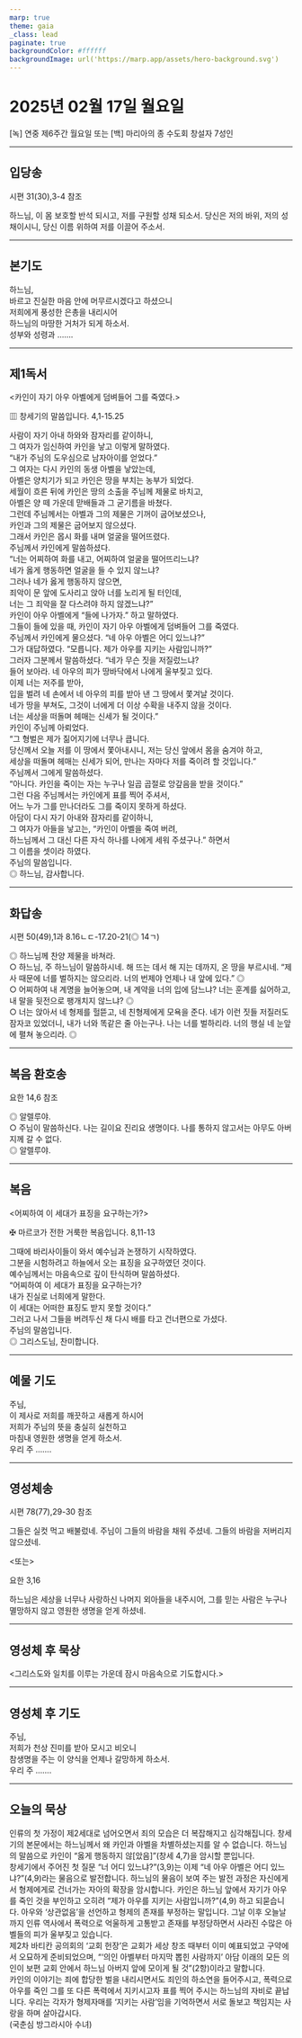 ```yaml
---
marp: true
theme: gaia
_class: lead
paginate: true
backgroundColor: #ffffff
backgroundImage: url('https://marp.app/assets/hero-background.svg')
---
```


# 2025년 02월 17일 월요일

[녹] 연중 제6주간 월요일 또는 [백] 마리아의 종 수도회 창설자 7성인  




---

## 입당송

시편 31(30),3-4 참조

하느님, 이 몸 보호할 반석 되시고, 저를 구원할 성채 되소서. 당신은 저의 바위, 저의 성채이시니, 당신 이름 위하여 저를 이끌어 주소서.  
  


---

## 본기도

하느님,  
바르고 진실한 마음 안에 머무르시겠다고 하셨으니  
저희에게 풍성한 은총을 내리시어  
하느님의 마땅한 거처가 되게 하소서.  
성부와 성령과 …….  
  


---

## 제1독서

<카인이 자기 아우 아벨에게 덤벼들어 그를 죽였다.>

▥ 창세기의 말씀입니다. 4,1-15.25

사람이 자기 아내 하와와 잠자리를 같이하니,  
그 여자가 임신하여 카인을 낳고 이렇게 말하였다.  
“내가 주님의 도우심으로 남자아이를 얻었다.”  
그 여자는 다시 카인의 동생 아벨을 낳았는데,  
아벨은 양치기가 되고 카인은 땅을 부치는 농부가 되었다.  
세월이 흐른 뒤에 카인은 땅의 소출을 주님께 제물로 바치고,  
아벨은 양 떼 가운데 맏배들과 그 굳기름을 바쳤다.  
그런데 주님께서는 아벨과 그의 제물은 기꺼이 굽어보셨으나,  
카인과 그의 제물은 굽어보지 않으셨다.  
그래서 카인은 몹시 화를 내며 얼굴을 떨어뜨렸다.  
주님께서 카인에게 말씀하셨다.  
“너는 어찌하여 화를 내고, 어찌하여 얼굴을 떨어뜨리느냐?  
네가 옳게 행동하면 얼굴을 들 수 있지 않느냐?  
그러나 네가 옳게 행동하지 않으면,  
죄악이 문 앞에 도사리고 앉아 너를 노리게 될 터인데,  
너는 그 죄악을 잘 다스려야 하지 않겠느냐?”  
카인이 아우 아벨에게 “들에 나가자.” 하고 말하였다.  
그들이 들에 있을 때, 카인이 자기 아우 아벨에게 덤벼들어 그를 죽였다.  
주님께서 카인에게 물으셨다. “네 아우 아벨은 어디 있느냐?”  
그가 대답하였다. “모릅니다. 제가 아우를 지키는 사람입니까?”  
그러자 그분께서 말씀하셨다. “네가 무슨 짓을 저질렀느냐?  
들어 보아라. 네 아우의 피가 땅바닥에서 나에게 울부짖고 있다.  
이제 너는 저주를 받아,  
입을 벌려 네 손에서 네 아우의 피를 받아 낸 그 땅에서 쫓겨날 것이다.  
네가 땅을 부쳐도, 그것이 너에게 더 이상 수확을 내주지 않을 것이다.  
너는 세상을 떠돌며 헤매는 신세가 될 것이다.”  
카인이 주님께 아뢰었다.  
“그 형벌은 제가 짊어지기에 너무나 큽니다.  
당신께서 오늘 저를 이 땅에서 쫓아내시니, 저는 당신 앞에서 몸을 숨겨야 하고,  
세상을 떠돌며 헤매는 신세가 되어, 만나는 자마다 저를 죽이려 할 것입니다.”  
주님께서 그에게 말씀하셨다.  
“아니다. 카인을 죽이는 자는 누구나 일곱 곱절로 앙갚음을 받을 것이다.”  
그런 다음 주님께서는 카인에게 표를 찍어 주셔서,  
어느 누가 그를 만나더라도 그를 죽이지 못하게 하셨다.  
아담이 다시 자기 아내와 잠자리를 같이하니,  
그 여자가 아들을 낳고는, “카인이 아벨을 죽여 버려,  
하느님께서 그 대신 다른 자식 하나를 나에게 세워 주셨구나.” 하면서  
그 이름을 셋이라 하였다.  
주님의 말씀입니다.  
◎ 하느님, 감사합니다.  
  


---

## 화답송

시편 50(49),1과 8.16ㄴㄷ-17.20-21(◎ 14ㄱ)

◎ 하느님께 찬양 제물을 바쳐라.  
○ 하느님, 주 하느님이 말씀하시네. 해 뜨는 데서 해 지는 데까지, 온 땅을 부르시네. “제사 때문에 너를 벌하지는 않으리라. 너의 번제야 언제나 내 앞에 있다.” ◎  
○ 어찌하여 내 계명을 늘어놓으며, 내 계약을 너의 입에 담느냐? 너는 훈계를 싫어하고, 내 말을 뒷전으로 팽개치지 않느냐? ◎  
○ 너는 앉아서 네 형제를 헐뜯고, 네 친형제에게 모욕을 준다. 네가 이런 짓들 저질러도 잠자코 있었더니, 내가 너와 똑같은 줄 아는구나. 나는 너를 벌하리라. 너의 행실 네 눈앞에 펼쳐 놓으리라. ◎  
  


---

## 복음 환호송

요한 14,6 참조

◎ 알렐루야.  
○ 주님이 말씀하신다. 나는 길이요 진리요 생명이다. 나를 통하지 않고서는 아무도 아버지께 갈 수 없다.  
◎ 알렐루야.  
  


---

## 복음

<어찌하여 이 세대가 표징을 요구하는가?>

✠ 마르코가 전한 거룩한 복음입니다. 8,11-13

그때에 바리사이들이 와서 예수님과 논쟁하기 시작하였다.  
그분을 시험하려고 하늘에서 오는 표징을 요구하였던 것이다.  
예수님께서는 마음속으로 깊이 탄식하며 말씀하셨다.  
“어찌하여 이 세대가 표징을 요구하는가?  
내가 진실로 너희에게 말한다.  
이 세대는 어떠한 표징도 받지 못할 것이다.”  
그러고 나서 그들을 버려두신 채 다시 배를 타고 건너편으로 가셨다.  
주님의 말씀입니다.  
◎ 그리스도님, 찬미합니다.  
  


---

## 예물 기도

주님,  
이 제사로 저희를 깨끗하고 새롭게 하시어  
저희가 주님의 뜻을 충실히 실천하고  
마침내 영원한 생명을 얻게 하소서.  
우리 주 …….  
  


---

## 영성체송

시편 78(77),29-30 참조

그들은 실컷 먹고 배불렀네. 주님이 그들의 바람을 채워 주셨네. 그들의 바람을 저버리지 않으셨네.  
  
<또는>  
  
요한 3,16  
  
하느님은 세상을 너무나 사랑하신 나머지 외아들을 내주시어, 그를 믿는 사람은 누구나 멸망하지 않고 영원한 생명을 얻게 하셨네.  


---

## 영성체 후 묵상

<그리스도와 일치를 이루는 가운데 잠시 마음속으로 기도합시다.>  


---

## 영성체 후 기도

주님,  
저희가 천상 진미를 받아 모시고 비오니  
참생명을 주는 이 양식을 언제나 갈망하게 하소서.  
우리 주 …….  
  


---

## 오늘의 묵상

인류의 첫 가정이 제2세대로 넘어오면서 죄의 모습은 더 복잡해지고 심각해집니다. 창세기의 본문에서는 하느님께서 왜 카인과 아벨을 차별하셨는지를 알 수 없습니다. 하느님의 말씀으로 카인이 “옳게 행동하지 않[았음]”(창세 4,7)을 암시할 뿐입니다.  
창세기에서 주어진 첫 질문 “너 어디 있느냐?”(3,9)는 이제 “네 아우 아벨은 어디 있느냐?”(4,9)라는 물음으로 발전합니다. 하느님의 물음이 보여 주는 발전 과정은 자신에게서 형제에게로 건너가는 자아의 확장을 암시합니다. 카인은 하느님 앞에서 자기가 아우를 죽인 것을 부인하고 오히려 “제가 아우를 지키는 사람입니까?”(4,9) 하고 되묻습니다. 아우와 ‘상관없음’을 선언하고 형제의 존재를 부정하는 말입니다. 그날 이후 오늘날까지 인류 역사에서 폭력으로 억울하게 고통받고 존재를 부정당하면서 사라진 수많은 아벨들의 피가 울부짖고 있습니다.  
제2차 바티칸 공의회의 ‘교회 헌장’은 교회가 세상 창조 때부터 이미 예표되었고 구약에서 오묘하게 준비되었으며, “‘의인 아벨부터 마지막 뽑힌 사람까지’ 아담 이래의 모든 의인이 보편 교회 안에서 하느님 아버지 앞에 모이게 될 것”(2항)이라고 말합니다.  
카인의 이야기는 죄에 합당한 벌을 내리시면서도 죄인의 하소연을 들어주시고, 폭력으로 아우를 죽인 그를 또 다른 폭력에서 지키시고자 표를 찍어 주시는 하느님의 자비로 끝납니다. 우리는 각자가 형제자매를 ‘지키는 사람’임을 기억하면서 서로 돌보고 책임지는 사랑을 하며 살아갑시다.  
(국춘심 방그라시아 수녀)